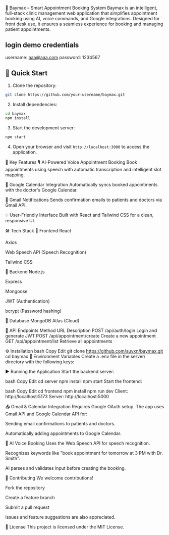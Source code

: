 🏥 Baymax – Smart Appointment Booking System
Baymax is an intelligent, full-stack clinic management web application that simplifies appointment booking using AI, voice commands, and Google integrations. Designed for front desk use, it ensures a seamless experience for booking and managing patient appointments.

## login demo credentials
username: aaa@aaa.com
password: 1234567

## 🚀 Quick Start

1. Clone the repository:
```bash
git clone https://github.com/your-username/baymax.git
```

2. Install dependencies:
```bash
cd baymax
npm install
```

3. Start the development server:
```bash
npm start
```

4. Open your browser and visit `http://localhost:3000` to access the application.


📌 Key Features
🎙️ AI-Powered Voice Appointment Booking
Book appointments using speech with automatic transcription and intelligent slot mapping.

📅 Google Calendar Integration
Automatically syncs booked appointments with the doctor's Google Calendar.

📧 Gmail Notifications
Sends confirmation emails to patients and doctors via Gmail API.

💡 User-Friendly Interface
Built with React and Tailwind CSS for a clean, responsive UI.

🛠️ Tech Stack
🔹 Frontend
React

Axios

Web Speech API (Speech Recognition)

Tailwind CSS

🔹 Backend
Node.js

Express

Mongoose

JWT (Authentication)

bcrypt (Password hashing)

🔹 Database
MongoDB Atlas (Cloud)

🔗 API Endpoints
Method	URL	Description
POST	/api/auth/login	Login and generate JWT
POST	/api/appointment/create	Create a new appointment
GET	/api/appointment/list	Retrieve all appointments

⚙️ Installation
bash
Copy
Edit
git clone https://github.com/suvxn/baymax.git
cd baymax
🔧 Environment Variables
Create a .env file in the server/ directory with the following keys:


▶️ Running the Application
Start the backend server:

bash
Copy
Edit
cd server
npm install
npm start
Start the frontend:

bash
Copy
Edit
cd frontend
npm install
npm run dev
Client: http://localhost:5173
Server: http://localhost:5000

📤 Gmail & Calendar Integration
Requires Google OAuth setup. The app uses Gmail API and Google Calendar API for:

Sending email confirmations to patients and doctors.

Automatically adding appointments to Google Calendar.

🤖 AI Voice Booking
Uses the Web Speech API for speech recognition.

Recognizes keywords like "book appointment for tomorrow at 3 PM with Dr. Smith".

AI parses and validates input before creating the booking.

👥 Contributing
We welcome contributions!

Fork the repository

Create a feature branch

Submit a pull request

Issues and feature suggestions are also appreciated.

📄 License
This project is licensed under the MIT License.
